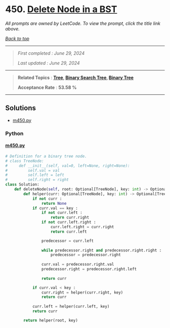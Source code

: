 # 450. [Delete Node in a BST](<https://leetcode.com/problems/delete-node-in-a-bst>)

*All prompts are owned by LeetCode. To view the prompt, click the title link above.*

*[Back to top](<../README.md>)*

------

> *First completed : June 29, 2024*
>
> *Last updated : June 29, 2024*

------

> **Related Topics** : **[Tree](<by_topic/Tree.md>), [Binary Search Tree](<by_topic/Binary Search Tree.md>), [Binary Tree](<by_topic/Binary Tree.md>)**
>
> **Acceptance Rate** : **53.58 %**

------

## Solutions

- [m450.py](<../my-submissions/m450.py>)
### Python
#### [m450.py](<../my-submissions/m450.py>)
```Python
# Definition for a binary tree node.
# class TreeNode:
#     def __init__(self, val=0, left=None, right=None):
#         self.val = val
#         self.left = left
#         self.right = right
class Solution:
    def deleteNode(self, root: Optional[TreeNode], key: int) -> Optional[TreeNode]:
        def helper(curr: Optional[TreeNode], key: int) -> Optional[TreeNode] :
            if not curr :
                return None
            if curr.val == key :
                if not curr.left :
                    return curr.right
                if not curr.left.right :
                    curr.left.right = curr.right
                    return curr.left

                predecessor = curr.left
                
                while predecessor.right and predecessor.right.right :
                    predecessor = predecessor.right
                
                curr.val = predecessor.right.val
                predecessor.right = predecessor.right.left
                
                return curr

            if curr.val < key :
                curr.right = helper(curr.right, key)
                return curr
            
            curr.left = helper(curr.left, key)
            return curr

        return helper(root, key)

```

